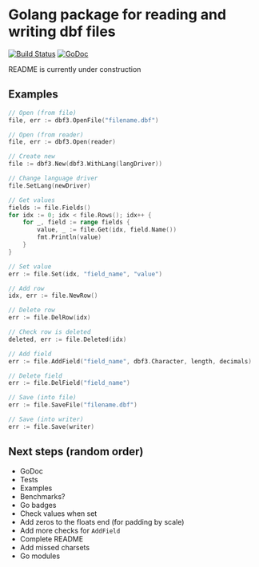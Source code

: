 # Golang package for reading and writing dbf files

[![Build Status](https://travis-ci.org/kcasctiv/dbf3.svg?branch=master)](https://travis-ci.org/kcasctiv/dbf3)
[![GoDoc](https://godoc.org/github.com/kcasctiv/dbf3?status.svg)](https://godoc.org/github.com/kcasctiv/dbf3)

README is currently under construction

## Examples

```Go
// Open (from file)
file, err := dbf3.OpenFile("filename.dbf")

// Open (from reader)
file, err := dbf3.Open(reader)

// Create new
file := dbf3.New(dbf3.WithLang(langDriver))

// Change language driver
file.SetLang(newDriver)

// Get values
fields := file.Fields()
for idx := 0; idx < file.Rows(); idx++ {
    for _, field := range fields {
        value, _ := file.Get(idx, field.Name())
        fmt.Println(value)
    }
}

// Set value
err := file.Set(idx, "field_name", "value")

// Add row
idx, err := file.NewRow()

// Delete row
err := file.DelRow(idx)

// Check row is deleted
deleted, err := file.Deleted(idx)

// Add field
err := file.AddField("field_name", dbf3.Character, length, decimals)

// Delete field
err := file.DelField("field_name")

// Save (into file)
err := file.SaveFile("filename.dbf")

// Save (into writer)
err := file.Save(writer)
```

## Next steps (random order)

* GoDoc
* Tests
* Examples
* Benchmarks?
* Go badges
* Check values when set
* Add zeros to the floats end (for padding by scale)
* Add more checks for `AddField`
* Complete README
* Add missed charsets
* Go modules
